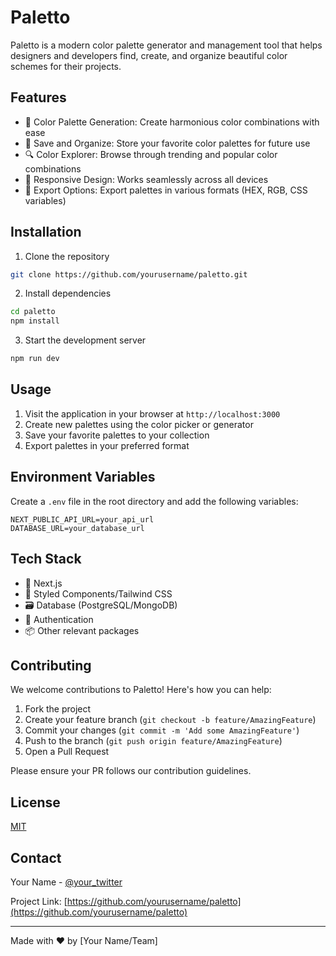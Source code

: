 # Paletto

Paletto is a modern color palette generator and management tool that helps designers and developers find, create, and organize beautiful color schemes for their projects.

## Features

- 🎨 Color Palette Generation: Create harmonious color combinations with ease
- 💾 Save and Organize: Store your favorite color palettes for future use
- 🔍 Color Explorer: Browse through trending and popular color combinations
- 📱 Responsive Design: Works seamlessly across all devices
- 🔄 Export Options: Export palettes in various formats (HEX, RGB, CSS variables)

## Installation

1. Clone the repository
```bash
git clone https://github.com/yourusername/paletto.git
```

2. Install dependencies
```bash
cd paletto
npm install
```

3. Start the development server
```bash
npm run dev
```

## Usage

1. Visit the application in your browser at `http://localhost:3000`
2. Create new palettes using the color picker or generator
3. Save your favorite palettes to your collection
4. Export palettes in your preferred format

## Environment Variables

Create a `.env` file in the root directory and add the following variables:

```plaintext
NEXT_PUBLIC_API_URL=your_api_url
DATABASE_URL=your_database_url
```

## Tech Stack

- 🚀 Next.js
- 💅 Styled Components/Tailwind CSS
- 🗃️ Database (PostgreSQL/MongoDB)
- 🔐 Authentication
- 📦 Other relevant packages

## Contributing

We welcome contributions to Paletto! Here's how you can help:

1. Fork the project
2. Create your feature branch (`git checkout -b feature/AmazingFeature`)
3. Commit your changes (`git commit -m 'Add some AmazingFeature'`)
4. Push to the branch (`git push origin feature/AmazingFeature`)
5. Open a Pull Request

Please ensure your PR follows our contribution guidelines.

## License

[MIT](https://choosealicense.com/licenses/mit/)

## Contact

Your Name - [@your_twitter](https://twitter.com/your_twitter)

Project Link: [https://github.com/yourusername/paletto](https://github.com/yourusername/paletto)

---

Made with ❤️ by [Your Name/Team]